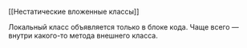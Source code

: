 [[Нестатические вложенные классы]]

Локальный класс объявляется только в блоке кода. Чаще всего — внутри какого-то метода внешнего класса.